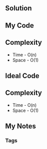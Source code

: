 ## Solution


## My Code

## Complexity
- Time - O(n)
- Space - O(1)


## Ideal Code

## Complexity
- Time - O(n)
- Space - O(1)


## My Notes


### Tags